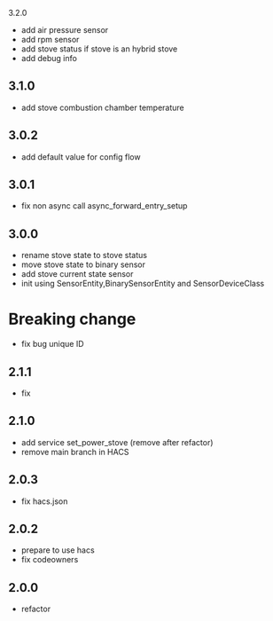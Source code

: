 3.2.0

- add air pressure sensor
- add rpm sensor
- add stove status if stove is an hybrid stove
- add debug info

3.1.0
----

- add stove combustion chamber temperature

3.0.2
----

- add default value for config flow

3.0.1
----

- fix non async call async_forward_entry_setup

3.0.0
----

- rename stove state to stove status
- move stove state to binary sensor
- add stove current state sensor
- init using SensorEntity,BinarySensorEntity and SensorDeviceClass
# Breaking change
- fix bug unique ID

2.1.1
-----

- fix

2.1.0
-----

- add service set_power_stove (remove after refactor)
- remove main branch in HACS

2.0.3
-----

- fix hacs.json

2.0.2
-----
- prepare to use hacs
- fix codeowners

2.0.0
-----

- refactor

